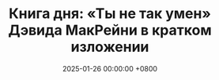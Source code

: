 ---
title: "Книга дня: «Ты не так умен» Дэвида МакРейни в кратком изложении"
description: >-
  Книга Дэвида МакРейни «Ты не так умен» (в оригинале «You Are Not So Smart») — это увлекательное исследование когнитивных искажений и ошибок мышления, которые влияют на наше восприятие и решения. Через 48 коротких глав МакРейни раскрывает, как работают психологические ловушки, такие как эффект подтверждения, иллюзия контроля или заблуждение игрока. Узнайте, как когнитивные искажения влияют на вас! Обзор книги Дэвида Макрейни о психологии и мышлении. Читайте сейчас!
date: 2025-01-26 00:00:00 +0800
categories: [Мышление, Конспекты-книг]
tags:
  [
    ты-не-так-умен,
    дэвид-макрейни,
    психология,
    саморазвитие,
    когнитивные-искажения,
    критическое-мышление,
    принятие-решений,
    самосознание,
    иррациональность,
    мышление,
    мотивация,
    поведение
  ]
image: 
alt: Обзор книги Ты не так умен Дэвида Макрейни
fallback:
  - 
  -
---